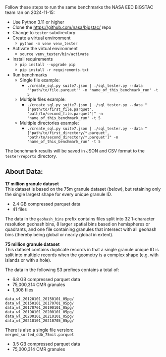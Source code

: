 Follow these steps to run the same benchmarks the NASA EED BiGSTAC team ran on 2024-11-15:

- Use Python 3.11 or higher
- Clone the https://github.com/nasa/bigstac/ repo
- Change to `tester` subdirectory
- Create a virtual environment
    - `python -m venv venv_tester`
- Activate the virtual environment
    - `source venv_tester/bin/activate`
- Install requirements
    - `pip install --upgrade pip`
    - `pip install -r requirements.txt`
- Run benchmarks
    - Single file example:
      - `./create_sql.py suite7.json | ./sql_tester.py --data "'path/to/file.parquet'" -n 'name_of_this_benchmark_run' -t 5`
    - Multiple files example:
      - `./create_sql.py suite7.json | ./sql_tester.py --data "['path/to/first_file.parquet', 'path/to/second_file.parquet']" -n 'name_of_this_benchmark_run' -t 5`
    - Multiple directories example:
      - `./create_sql.py suite7.json | ./sql_tester.py --data "['path/to/first_directory/*.parquet', 'path/to/second_directory/*.parquet']" -n 'name_of_this_benchmark_run' -t 5`

The benchmark results will be saved in JSON and CSV format to the `tester/reports` directory.

About Data:
-----------

**17 million granule dataset**<br>
This dataset is based on the 75m granule dataset (below), but retaining only the single largest shape for every unique granule ID.
- 2.4 GB compressed parquet data
- 41 files

The data in the `geohash_bins` prefix contains files split into 32 1-character resolution geohash bins, 8 larger spatial bins based on hemispheres or quadrants, and one file containing granules that intersect with all geohash bins (thereby being global or nearly global in extent).

**75 million granule dataset**<br>
This dataset contains duplicate records in that a single granule unique ID is split into multiple records when the geometry is a complex shape (e.g. with islands or with a hole).

The data in the following S3 prefixes contains a total of:
- 6.8 GB compressed parquet data
- 75,000,314 CMR granules
- 1,308 files

`data_wl_20120101_20150101_05pg/`<br>
`data_wl_20150101_20170701_05pg/`<br>
`data_wl_20170701_20190101_05pg/`<br>
`data_wl_20190101_20200101_05pg/`<br>
`data_wl_20200101_20210101_05pg/`<br>
`data_wl_20210101_20210705_05pg/`<br>

There is also a single file version:<br>
`merged_sorted_ddb_75mil.parquet`
- 3.5 GB compressed parquet data
- 75,000,314 CMR granules